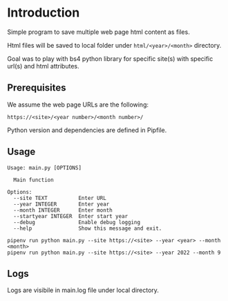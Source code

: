 # Introduction

Simple program to save multiple web page html content as files.


Html files will be saved to local folder under ```html/<year>/<month>``` directory.

Goal was to play with bs4 python library for specific site(s) with specific url(s) and html attributes.

## Prerequisites

We assume the web page URLs are the following:

```
https://<site>/<year number>/<month number>/
```

Python version and dependencies are defined in Pipfile.

## Usage

```
Usage: main.py [OPTIONS]

  Main function

Options:
  --site TEXT          Enter URL
  --year INTEGER       Enter year
  --month INTEGER      Enter month
  --startyear INTEGER  Enter start year
  --debug              Enable debug logging
  --help               Show this message and exit.

pipenv run python main.py --site https://<site> --year <year> --month <month>
pipenv run python main.py --site https://<site> --year 2022 --month 9
```

## Logs

Logs are visibile in main.log file under local directory.